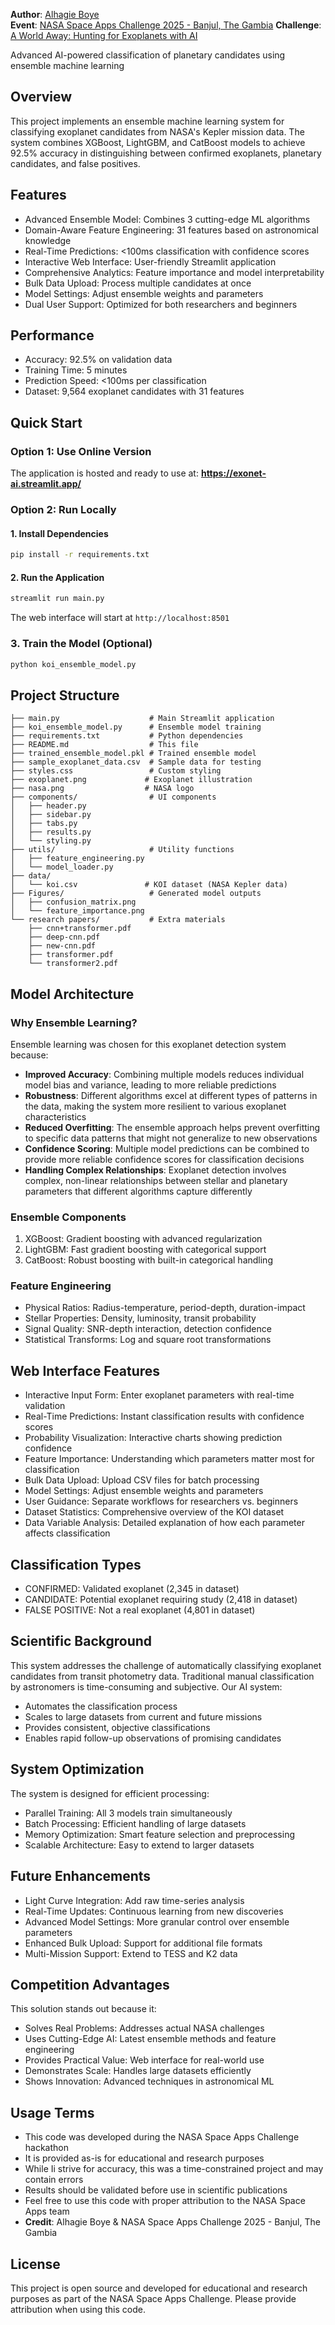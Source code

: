 
**Author**: [Alhagie Boye](https://www.linkedin.com/in/alhagie-a-boye-0568771aa/)  
**Event**: [NASA Space Apps Challenge 2025 - Banjul, The Gambia](https://www.spaceappschallenge.org/2025/local-events/banjul/) 
**Challenge**: [A World Away: Hunting for Exoplanets with AI](https://www.spaceappschallenge.org/2025/challenges/a-world-away-hunting-for-exoplanets-with-ai/) 

Advanced AI-powered classification of planetary candidates using ensemble machine learning

## Overview

This project implements an ensemble machine learning system for classifying exoplanet candidates from NASA's Kepler mission data. The system combines XGBoost, LightGBM, and CatBoost models to achieve 92.5% accuracy in distinguishing between confirmed exoplanets, planetary candidates, and false positives.

## Features

- Advanced Ensemble Model: Combines 3 cutting-edge ML algorithms
- Domain-Aware Feature Engineering: 31 features based on astronomical knowledge
- Real-Time Predictions: <100ms classification with confidence scores
- Interactive Web Interface: User-friendly Streamlit application
- Comprehensive Analytics: Feature importance and model interpretability
- Bulk Data Upload: Process multiple candidates at once
- Model Settings: Adjust ensemble weights and parameters
- Dual User Support: Optimized for both researchers and beginners

## Performance

- Accuracy: 92.5% on validation data
- Training Time: 5 minutes
- Prediction Speed: <100ms per classification
- Dataset: 9,564 exoplanet candidates with 31 features

## Quick Start

### Option 1: Use Online Version
The application is hosted and ready to use at: **https://exonet-ai.streamlit.app/**

### Option 2: Run Locally

#### 1. Install Dependencies
```bash
pip install -r requirements.txt
```

#### 2. Run the Application
```bash
streamlit run main.py
```

The web interface will start at `http://localhost:8501`

### 3. Train the Model (Optional)
```bash
python koi_ensemble_model.py
```

## Project Structure

```
├── main.py                    # Main Streamlit application
├── koi_ensemble_model.py      # Ensemble model training
├── requirements.txt           # Python dependencies
├── README.md                  # This file
├── trained_ensemble_model.pkl # Trained ensemble model
├── sample_exoplanet_data.csv  # Sample data for testing
├── styles.css                 # Custom styling
├── exoplanet.png             # Exoplanet illustration
├── nasa.png                  # NASA logo
├── components/                # UI components
│   ├── header.py
│   ├── sidebar.py
│   ├── tabs.py
│   ├── results.py
│   └── styling.py
├── utils/                     # Utility functions
│   ├── feature_engineering.py
│   └── model_loader.py
├── data/
│   └── koi.csv               # KOI dataset (NASA Kepler data)
├── Figures/                   # Generated model outputs
│   ├── confusion_matrix.png
│   └── feature_importance.png
└── research papers/           # Extra materials
    ├── cnn+transformer.pdf
    ├── deep-cnn.pdf
    ├── new-cnn.pdf
    ├── transformer.pdf
    └── transformer2.pdf
```

## Model Architecture

### Why Ensemble Learning?

Ensemble learning was chosen for this exoplanet detection system because:

- **Improved Accuracy**: Combining multiple models reduces individual model bias and variance, leading to more reliable predictions
- **Robustness**: Different algorithms excel at different types of patterns in the data, making the system more resilient to various exoplanet characteristics
- **Reduced Overfitting**: The ensemble approach helps prevent overfitting to specific data patterns that might not generalize to new observations
- **Confidence Scoring**: Multiple model predictions can be combined to provide more reliable confidence scores for classification decisions
- **Handling Complex Relationships**: Exoplanet detection involves complex, non-linear relationships between stellar and planetary parameters that different algorithms capture differently

### Ensemble Components
1. XGBoost: Gradient boosting with advanced regularization
2. LightGBM: Fast gradient boosting with categorical support  
3. CatBoost: Robust boosting with built-in categorical handling

### Feature Engineering
- Physical Ratios: Radius-temperature, period-depth, duration-impact
- Stellar Properties: Density, luminosity, transit probability
- Signal Quality: SNR-depth interaction, detection confidence
- Statistical Transforms: Log and square root transformations

## Web Interface Features

- Interactive Input Form: Enter exoplanet parameters with real-time validation
- Real-Time Predictions: Instant classification results with confidence scores
- Probability Visualization: Interactive charts showing prediction confidence
- Feature Importance: Understanding which parameters matter most for classification
- Bulk Data Upload: Upload CSV files for batch processing
- Model Settings: Adjust ensemble weights and parameters
- User Guidance: Separate workflows for researchers vs. beginners
- Dataset Statistics: Comprehensive overview of the KOI dataset
- Data Variable Analysis: Detailed explanation of how each parameter affects classification

## Classification Types

- CONFIRMED: Validated exoplanet (2,345 in dataset)
- CANDIDATE: Potential exoplanet requiring study (2,418 in dataset)  
- FALSE POSITIVE: Not a real exoplanet (4,801 in dataset)

## Scientific Background

This system addresses the challenge of automatically classifying exoplanet candidates from transit photometry data. Traditional manual classification by astronomers is time-consuming and subjective. Our AI system:

- Automates the classification process
- Scales to large datasets from current and future missions
- Provides consistent, objective classifications
- Enables rapid follow-up observations of promising candidates

## System Optimization

The system is designed for efficient processing:

- Parallel Training: All 3 models train simultaneously
- Batch Processing: Efficient handling of large datasets
- Memory Optimization: Smart feature selection and preprocessing
- Scalable Architecture: Easy to extend to larger datasets

## Future Enhancements

- Light Curve Integration: Add raw time-series analysis
- Real-Time Updates: Continuous learning from new discoveries
- Advanced Model Settings: More granular control over ensemble parameters
- Enhanced Bulk Upload: Support for additional file formats
- Multi-Mission Support: Extend to TESS and K2 data

## Competition Advantages

This solution stands out because it:

- Solves Real Problems: Addresses actual NASA challenges
- Uses Cutting-Edge AI: Latest ensemble methods and feature engineering
- Provides Practical Value: Web interface for real-world use
- Demonstrates Scale: Handles large datasets efficiently
- Shows Innovation: Advanced techniques in astronomical ML

## Usage Terms

- This code was developed during the NASA Space Apps Challenge hackathon
- It is provided as-is for educational and research purposes
- While Ii strive for accuracy, this was a time-constrained project and may contain errors
- Results should be validated before use in scientific publications
- Feel free to use this code with proper attribution to the NASA Space Apps team
- **Credit**: Alhagie Boye & NASA Space Apps Challenge 2025 - Banjul, The Gambia

## License

This project is open source and developed for educational and research purposes as part of the NASA Space Apps Challenge. Please provide attribution when using this code.